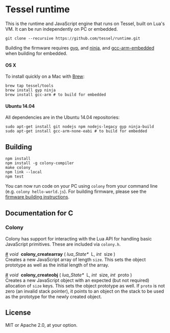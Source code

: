 # Tessel runtime

This is the runtime and JavaScript engine that runs on Tessel, built on Lua's VM. It can be run independently on PC or embedded.

```
git clone --recursive https://github.com/tessel/runtime.git
```

Building the firmware requires [gyp](https://code.google.com/p/gyp/), and [ninja](http://martine.github.io/ninja/), and [gcc-arm-embedded](https://launchpad.net/gcc-arm-embedded) when building for embedded.

#### OS X

To install quickly on a Mac with [Brew](http://brew.sh):

```
brew tap tessel/tools
brew install gyp ninja
brew install gcc-arm # to build for embedded
```

#### Ubuntu 14.04

All dependencies are in the Ubuntu 14.04 repositories:

```
sudo apt-get install git nodejs npm nodejs-legacy gyp ninja-build
sudo apt-get install gcc-arm-none-eabi # to build for embedded
```

## Building

```
npm install
npm install -g colony-compiler
make colony
npm link --local
npm test
```

You can now run code on your PC using `colony` from your command line (e.g. `colony hello-world.js`). For building firmware, please see the [firmware building instructions](https://github.com/tessel/firmware).

## Documentation for C

### Colony
Colony has support for interacting with the Lua API for handling basic JavaScript primitives. These are included via `colony.h`.

&#x20;<a href="#api-void-colony_createarray-lua_State-L-int-size-" name="api-void-colony_createarray-lua_State-L-int-size-">#</a> <i>void</i>&nbsp; <b>colony_createarray</b> ( <i>lua\_State\*</i>&nbsp; L, <i>int</i>&nbsp; size )  
Creates a new JavaScript array of length `size`. This sets the object prototype as well as the initial length of the array.

&#x20;<a href="#api-void-colony_createobj-lua_State-L-int-size-int-proto-" name="api-void-colony_createobj-lua_State-L-int-size-int-proto-">#</a> <i>void</i>&nbsp; <b>colony_createobj</b> ( <i>lua\_State\*</i>&nbsp; L, <i>int</i>&nbsp; size, <i>int</i>&nbsp; proto )  
Creates a new JavaScript object with an expected (but not required) allocation of `size` keys. This sets the object prototype as well. If `proto` is not zero (an invalid stack pointer), it points to an object on the stack to be used as the prototype for the newly created object.

## License

MIT or Apache 2.0, at your option.
